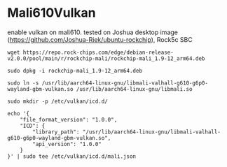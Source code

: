 # Mali610Vulkan

enable vulkan on mali610. tested on Joshua desktop image (https://github.com/Joshua-Riek/ubuntu-rockchip), Rock5c SBC

````
wget https://repo.rock-chips.com/edge/debian-release-v2.0.0/pool/main/r/rockchip-mali/rockchip-mali_1.9-12_arm64.deb

sudo dpkg -i rockchip-mali_1.9-12_arm64.deb

sudo ln -s /usr/lib/aarch64-linux-gnu/libmali-valhall-g610-g6p0-wayland-gbm-vulkan.so /usr/lib/aarch64-linux-gnu/libmali.so

sudo mkdir -p /etc/vulkan/icd.d/

echo '{
    "file_format_version": "1.0.0",
    "ICD": {
        "library_path": "/usr/lib/aarch64-linux-gnu/libmali-valhall-g610-g6p0-wayland-gbm-vulkan.so",
        "api_version": "1.0.0"
    }
}' | sudo tee /etc/vulkan/icd.d/mali.json
````
